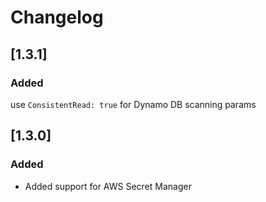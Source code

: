 # Changelog

## [1.3.1]
### Added
use `ConsistentRead: true` for Dynamo DB scanning params

## [1.3.0]

### Added

- Added support for AWS Secret Manager
